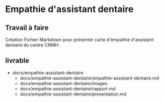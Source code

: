 # Empathie d'assistant dentaire
## Travail à faire 
Création Fichier Markdown pour présenter carte d'empathie d'assistant dentaire du centre CNMH.


## livrable 
- docs/empathie-assistant-dentaire
  - docs/empathie-assistant-dentaire/empathie-assistant-dentaire.md
  - docs/empathie-assistant-dentaire/images
  - docs/empathie-assistant-dentaire/rapport.md
  - docs/empathie-assistant-dentaire/presentation.md
